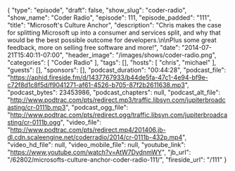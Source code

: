 {
  "type": "episode",
  "draft": false,
  "show_slug": "coder-radio",
  "show_name": "Coder Radio",
  "episode": 111,
  "episode_padded": "111",
  "title": "Microsoft's Culture Anchor",
  "description": "Chris makes the case for splitting Microsoft up into a consumer and services split, and why that would be the best  possible outcome for developers.\n\nPlus some great feedback, more on selling free software and more!",
  "date": "2014-07-21T15:40:11-07:00",
  "header_image": "/images/shows/coder-radio.png",
  "categories": [
    "Coder Radio"
  ],
  "tags": [],
  "hosts": [
    "chris",
    "michael"
  ],
  "guests": [],
  "sponsors": [],
  "podcast_duration": "00:44:28",
  "podcast_file": "https://aphid.fireside.fm/d/1437767933/b44de5fa-47c1-4e94-bf9e-c72f8d1c8f5d/f9041271-af61-4526-b705-87f2b2611638.mp3",
  "podcast_bytes": 23453986,
  "podcast_chapters": null,
  "podcast_alt_file": "http://www.podtrac.com/pts/redirect.mp3/traffic.libsyn.com/jupiterbroadcasting/cr-0111b.mp3",
  "podcast_ogg_file": "http://www.podtrac.com/pts/redirect.ogg/traffic.libsyn.com/jupiterbroadcasting/cr-0111b.ogg",
  "video_file": "http://www.podtrac.com/pts/redirect.mp4/201406.jb-dl.cdn.scaleengine.net/coderradio/2014/cr-0111b-432p.mp4",
  "video_hd_file": null,
  "video_mobile_file": null,
  "youtube_link": "https://www.youtube.com/watch?v=AtW7DydnmWY",
  "jb_url": "/62802/microsofts-culture-anchor-coder-radio-111/",
  "fireside_url": "/111"
}

